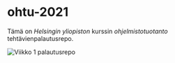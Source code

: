 # ohtu-2021

Tämä on *Helsingin yliopiston* kurssin *ohjelmistotuotanto* tehtävienpalautusrepo.

![Viikko 1 palautusrepo](https://github.com/Vesulius/ohtu-2021-viikko1)